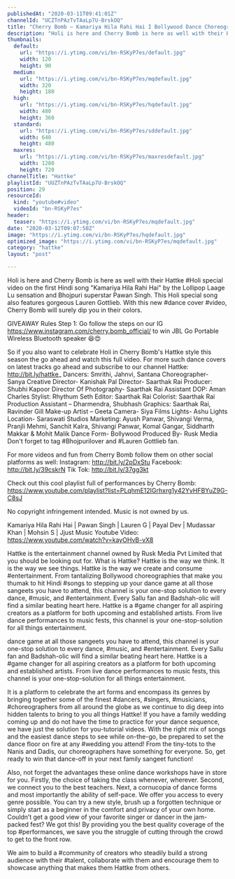```yaml
---
publishedAt: "2020-03-11T09:41:01Z"
channelId: "UCZTnPAzTvTAaLp7U-BrskOQ"
title: "Cherry Bomb – Kamariya Hila Rahi Hai I Bollywood Dance Choreography  | Hattke"
description: "Holi is here and Cherry Bomb is here as well with their Hattke #Holi special video on the first Hindi song \"Kamariya Hila Rahi Hai\" by the Lollipop Laage Lu sensation and Bhojpuri superstar Pawan Singh. This Holi special song also features gorgeous Lauren Gottlieb. With this new #dance cover #video, Cherry Bomb will surely dip you in their colors.\n\nGIVEAWAY Rules\nStep 1: Go follow the steps on our IG https://www.instagram.com/cherry.bomb_official/ \nto win JBL Go Portable Wireless Bluetooth speaker 😆😍\n\nSo if you also want to celebrate Holi in Cherry Bomb's Hattke style this season the go ahead and watch this full video. For more such dance covers on latest tracks go ahead and subscribe to our channel Hattke: http://bit.ly/hattke_\nDancers: Smrithi, Jahnvi, Santana \nChoreographer- Sanya \nCreative Director- Kanishak Pal \nDirector- Saarthak Rai\nProducer: Shubhi Kapoor\nDirector Of Photography- Saarthak Rai\nAssistant DOP: Aman Charles\nStylist: Rhythum Seth\nEditor: Saarthak Rai \nColorist: Saarthak Rai \nProduction Assistant – Dharmendra, Shubhash \nGraphics: Saarthak Rai, Ravinder Gill \nMake-up Artist – Geeta \nCamera- Siya Films\nLights- Ashu Lights\nLocation- Saraswati Studios\nMarketing: Ayush Panwar, Shivangi Verma, Pranjli Mehmi, Sanchit Kalra, Shivangi Panwar, Komal Gangar, Siddharth Makkar & Mohit Malik\nDance Form- Bollywood \nProduced By- Rusk Media\nDon't forget to tag #Bhojpurilover and #Lauren Gottlieb fan.\n\nFor more videos and fun from Cherry Bomb follow them on other social platforms as well: Instagram: http://bit.ly/2pDxStu Facebook: http://bit.ly/39cskrN Tik Tok: http://bit.ly/37gg3kt\n\nCheck out this cool playlist full of performances by Cherry Bomb: https://www.youtube.com/playlist?list=PLqhmE12IGrhxrg1y42YvHFBYuZ9G-C8sJ\n\nNo copyright infringement intended. Music is not owned by us.\n\nKamariya Hila Rahi Hai | Pawan Singh | Lauren G | Payal Dev | Mudassar Khan | Mohsin S | Jjust Music Youtube Video: https://www.youtube.com/watch?v=kayOHvB-vX8\n\nHattke is the entertainment channel owned by Rusk Media Pvt Limited that you should be looking out for. What is Hattke? Hattke is the way we think. It is the way we see things. Hattke is the way we create and consume #entertainment. From tantalizing Bollywood choreographies that make you thumak to hit Hindi #songs to stepping up your dance game at all those sangeets you have to attend, this channel is your one-stop solution to every dance, #music, and #entertainment. Every Sallu fan and Badshah-olic will find a similar beating heart here. Hattke is a #game changer for all aspiring creators as a platform for both upcoming and established artists. From live dance performances to music fests, this channel is your one-stop-solution for all things entertainment.\n\ndance game at all those sangeets you have to attend, this channel is your one-stop solution to every dance, #music, and #entertainment. Every Sallu fan and Badshah-olic will find a similar beating heart here. Hattke is a #game changer for all aspiring creators as a platform for both upcoming and established artists. From live dance performances to music fests, this channel is your one-stop-solution for all things entertainment.\n\nIt is a platform to celebrate the art forms and encompass its genres by bringing together some of the finest #dancers, #singers, #musicians, #choreographers from all around the globe as we continue to dig deep into hidden talents to bring to you all things Hattke! If you have a family wedding coming up and do not have the time to practice for your dance sequence, we have just the solution for you-tutorial videos. With the right mix of songs and the easiest dance steps to see while on-the-go, be prepared to set the dance floor on fire at any #wedding you attend! From the tiny-tots to the Nanis and Dadis, our choreographers have something for everyone. So, get ready to win that dance-off in your next family sangeet function!\n\nAlso, not forget the advantages these online dance workshops have in store for you. Firstly, the choice of taking the class whenever, wherever. Second, we connect you to the best teachers. Next, a cornucopia of dance forms and most importantly the ability of self-pace. We offer you access to every genre possible. You can try a new style, brush up a forgotten technique or simply start as a beginner in the comfort and privacy of your own home. Couldn’t get a good view of your favorite singer or dancer in the jam-packed fest? We got this! By providing you the best quality coverage of the top #performances, we save you the struggle of cutting through the crowd to get to the front row.\n\nWe aim to build a #community of creators who steadily build a strong audience with their #talent, collaborate with them and encourage them to showcase anything that makes them Hattke from others."
thumbnails:
  default:
    url: "https://i.ytimg.com/vi/bn-RSKyP7es/default.jpg"
    width: 120
    height: 90
  medium:
    url: "https://i.ytimg.com/vi/bn-RSKyP7es/mqdefault.jpg"
    width: 320
    height: 180
  high:
    url: "https://i.ytimg.com/vi/bn-RSKyP7es/hqdefault.jpg"
    width: 480
    height: 360
  standard:
    url: "https://i.ytimg.com/vi/bn-RSKyP7es/sddefault.jpg"
    width: 640
    height: 480
  maxres:
    url: "https://i.ytimg.com/vi/bn-RSKyP7es/maxresdefault.jpg"
    width: 1280
    height: 720
channelTitle: "Hattke"
playlistId: "UUZTnPAzTvTAaLp7U-BrskOQ"
position: 29
resourceId:
  kind: "youtube#video"
  videoId: "bn-RSKyP7es"
header:
  teaser: "https://i.ytimg.com/vi/bn-RSKyP7es/mqdefault.jpg"
date: "2020-03-12T09:07:50Z"
image: "https://i.ytimg.com/vi/bn-RSKyP7es/hqdefault.jpg"
optimized_image: "https://i.ytimg.com/vi/bn-RSKyP7es/mqdefault.jpg"
category: "hattke"
layout: "post"

---
```

Holi is here and Cherry Bomb is here as well with their Hattke #Holi special video on the first Hindi song "Kamariya Hila Rahi Hai" by the Lollipop Laage Lu sensation and Bhojpuri superstar Pawan Singh. This Holi special song also features gorgeous Lauren Gottlieb. With this new #dance cover #video, Cherry Bomb will surely dip you in their colors.

GIVEAWAY Rules
Step 1: Go follow the steps on our IG https://www.instagram.com/cherry.bomb_official/ 
to win JBL Go Portable Wireless Bluetooth speaker 😆😍

So if you also want to celebrate Holi in Cherry Bomb's Hattke style this season the go ahead and watch this full video. For more such dance covers on latest tracks go ahead and subscribe to our channel Hattke: http://bit.ly/hattke_
Dancers: Smrithi, Jahnvi, Santana 
Choreographer- Sanya 
Creative Director- Kanishak Pal 
Director- Saarthak Rai
Producer: Shubhi Kapoor
Director Of Photography- Saarthak Rai
Assistant DOP: Aman Charles
Stylist: Rhythum Seth
Editor: Saarthak Rai 
Colorist: Saarthak Rai 
Production Assistant – Dharmendra, Shubhash 
Graphics: Saarthak Rai, Ravinder Gill 
Make-up Artist – Geeta 
Camera- Siya Films
Lights- Ashu Lights
Location- Saraswati Studios
Marketing: Ayush Panwar, Shivangi Verma, Pranjli Mehmi, Sanchit Kalra, Shivangi Panwar, Komal Gangar, Siddharth Makkar & Mohit Malik
Dance Form- Bollywood 
Produced By- Rusk Media
Don't forget to tag #Bhojpurilover and #Lauren Gottlieb fan.

For more videos and fun from Cherry Bomb follow them on other social platforms as well: Instagram: http://bit.ly/2pDxStu Facebook: http://bit.ly/39cskrN Tik Tok: http://bit.ly/37gg3kt

Check out this cool playlist full of performances by Cherry Bomb: https://www.youtube.com/playlist?list=PLqhmE12IGrhxrg1y42YvHFBYuZ9G-C8sJ

No copyright infringement intended. Music is not owned by us.

Kamariya Hila Rahi Hai | Pawan Singh | Lauren G | Payal Dev | Mudassar Khan | Mohsin S | Jjust Music Youtube Video: https://www.youtube.com/watch?v=kayOHvB-vX8

Hattke is the entertainment channel owned by Rusk Media Pvt Limited that you should be looking out for. What is Hattke? Hattke is the way we think. It is the way we see things. Hattke is the way we create and consume #entertainment. From tantalizing Bollywood choreographies that make you thumak to hit Hindi #songs to stepping up your dance game at all those sangeets you have to attend, this channel is your one-stop solution to every dance, #music, and #entertainment. Every Sallu fan and Badshah-olic will find a similar beating heart here. Hattke is a #game changer for all aspiring creators as a platform for both upcoming and established artists. From live dance performances to music fests, this channel is your one-stop-solution for all things entertainment.

dance game at all those sangeets you have to attend, this channel is your one-stop solution to every dance, #music, and #entertainment. Every Sallu fan and Badshah-olic will find a similar beating heart here. Hattke is a #game changer for all aspiring creators as a platform for both upcoming and established artists. From live dance performances to music fests, this channel is your one-stop-solution for all things entertainment.

It is a platform to celebrate the art forms and encompass its genres by bringing together some of the finest #dancers, #singers, #musicians, #choreographers from all around the globe as we continue to dig deep into hidden talents to bring to you all things Hattke! If you have a family wedding coming up and do not have the time to practice for your dance sequence, we have just the solution for you-tutorial videos. With the right mix of songs and the easiest dance steps to see while on-the-go, be prepared to set the dance floor on fire at any #wedding you attend! From the tiny-tots to the Nanis and Dadis, our choreographers have something for everyone. So, get ready to win that dance-off in your next family sangeet function!

Also, not forget the advantages these online dance workshops have in store for you. Firstly, the choice of taking the class whenever, wherever. Second, we connect you to the best teachers. Next, a cornucopia of dance forms and most importantly the ability of self-pace. We offer you access to every genre possible. You can try a new style, brush up a forgotten technique or simply start as a beginner in the comfort and privacy of your own home. Couldn’t get a good view of your favorite singer or dancer in the jam-packed fest? We got this! By providing you the best quality coverage of the top #performances, we save you the struggle of cutting through the crowd to get to the front row.

We aim to build a #community of creators who steadily build a strong audience with their #talent, collaborate with them and encourage them to showcase anything that makes them Hattke from others.